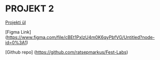 # PROJEKT 2

[Projekti ül](https://github.com/kuressaareametikool/tarkvaraprojektid/wiki/2020%E2%88%9521-PROJEKT-nr-2-%E2%80%92-Tahvli-tunniplaan)


[Figma Link] (https://www.figma.com/file/cBEt1PxIzU4m0K6qyPbfVG/Untitled?node-id=0%3A1)

[Github repo] (https://github.com/ratsepmarkus/Fest-Labs)